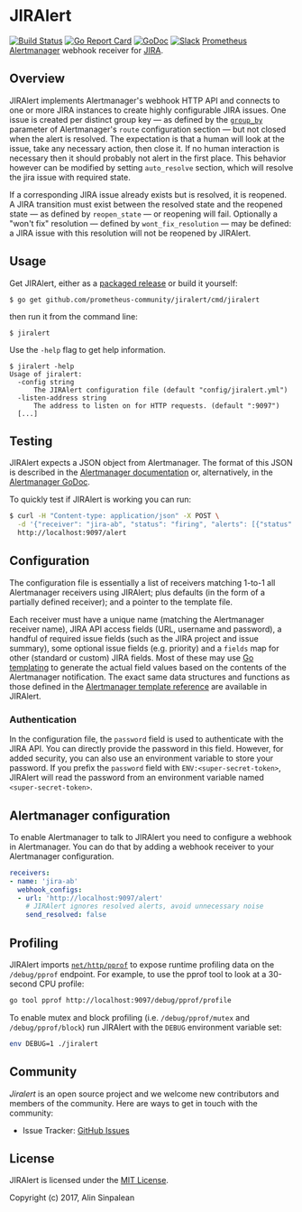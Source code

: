 # JIRAlert
[![Build Status](https://github.com/prometheus-community/jiralert/workflows/test/badge.svg?branch=master)](https://github.com/prometheus-community/jiralert/actions?query=workflow%3Atest) 
[![Go Report Card](https://goreportcard.com/badge/github.com/prometheus-community/jiralert)](https://goreportcard.com/report/github.com/prometheus-community/jiralert) 
[![GoDoc](https://godoc.org/github.com/prometheus-community/jiralert?status.svg)](https://godoc.org/github.com/prometheus-community/jiralert)
[![Slack](https://img.shields.io/badge/join%20slack-%23jiralert-brightgreen.svg)](https://slack.cncf.io/)
[Prometheus Alertmanager](https://github.com/prometheus/alertmanager) webhook receiver for [JIRA](https://www.atlassian.com/software/jira).

## Overview

JIRAlert implements Alertmanager's webhook HTTP API and connects to one or more JIRA instances to create highly configurable JIRA issues. One issue is created per distinct group key — as defined by the [`group_by`](https://prometheus.io/docs/alerting/configuration/#<route>) parameter of Alertmanager's `route` configuration section — but not closed when the alert is resolved. The expectation is that a human will look at the issue, take any necessary action, then close it.  If no human interaction is necessary then it should probably not alert in the first place. This behavior however can be modified by setting `auto_resolve` section, which will resolve the jira issue with required state.

If a corresponding JIRA issue already exists but is resolved, it is reopened. A JIRA transition must exist between the resolved state and the reopened state — as defined by `reopen_state` — or reopening will fail. Optionally a "won't fix" resolution — defined by `wont_fix_resolution` — may be defined: a JIRA issue with this resolution will not be reopened by JIRAlert.

## Usage

Get JIRAlert, either as a [packaged release](https://github.com/prometheus-community/jiralert/releases) or build it yourself:

```
$ go get github.com/prometheus-community/jiralert/cmd/jiralert
```

then run it from the command line:

```
$ jiralert
```

Use the `-help` flag to get help information.

```
$ jiralert -help
Usage of jiralert:
  -config string
      The JIRAlert configuration file (default "config/jiralert.yml")
  -listen-address string
      The address to listen on for HTTP requests. (default ":9097")
  [...]
```

## Testing

JIRAlert expects a JSON object from Alertmanager. The format of this JSON is described in the [Alertmanager documentation](https://prometheus.io/docs/alerting/configuration/#<webhook_config>) or, alternatively, in the [Alertmanager GoDoc](https://godoc.org/github.com/prometheus/alertmanager/template#Data).

To quickly test if JIRAlert is working you can run:

```bash
$ curl -H "Content-type: application/json" -X POST \
  -d '{"receiver": "jira-ab", "status": "firing", "alerts": [{"status": "firing", "labels": {"alertname": "TestAlert", "key": "value"} }], "groupLabels": {"alertname": "TestAlert"}}' \
  http://localhost:9097/alert
```

## Configuration

The configuration file is essentially a list of receivers matching 1-to-1 all Alertmanager receivers using JIRAlert; plus defaults (in the form of a partially defined receiver); and a pointer to the template file.

Each receiver must have a unique name (matching the Alertmanager receiver name), JIRA API access fields (URL, username and password), a handful of required issue fields (such as the JIRA project and issue summary), some optional issue fields (e.g. priority) and a `fields` map for other (standard or custom) JIRA fields. Most of these may use [Go templating](https://golang.org/pkg/text/template/) to generate the actual field values based on the contents of the Alertmanager notification. The exact same data structures and functions as those defined in the [Alertmanager template reference](https://prometheus.io/docs/alerting/notifications/) are available in JIRAlert.

### Authentication

In the configuration file, the `password` field is used to authenticate with the JIRA API. You can directly provide the password in this field. However, for added security, you can also use an environment variable to store your password. If you prefix the `password` field with `ENV:<super-secret-token>`, JIRAlert will read the password from an environment variable named `<super-secret-token>`.

## Alertmanager configuration

To enable Alertmanager to talk to JIRAlert you need to configure a webhook in Alertmanager. You can do that by adding a webhook receiver to your Alertmanager configuration. 

```yaml
receivers:
- name: 'jira-ab'
  webhook_configs:
  - url: 'http://localhost:9097/alert'
    # JIRAlert ignores resolved alerts, avoid unnecessary noise
    send_resolved: false
```

## Profiling

JIRAlert imports [`net/http/pprof`](https://golang.org/pkg/net/http/pprof/) to expose runtime profiling data on the `/debug/pprof` endpoint. For example, to use the pprof tool to look at a 30-second CPU profile:

```bash
go tool pprof http://localhost:9097/debug/pprof/profile
```

To enable mutex and block profiling (i.e. `/debug/pprof/mutex` and `/debug/pprof/block`) run JIRAlert with the `DEBUG` environment variable set:

```bash
env DEBUG=1 ./jiralert
```

## Community

*Jiralert* is an open source project and we welcome new contributors and members 
of the community. Here are ways to get in touch with the community:

* Issue Tracker: [GitHub Issues](https://github.com/prometheus-community/jiralert/issues)

## License

JIRAlert is licensed under the [MIT License](https://github.com/prometheus-community/jiralert/blob/master/LICENSE).

Copyright (c) 2017, Alin Sinpalean
